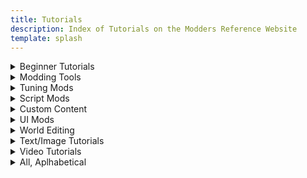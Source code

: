 ```yaml
---
title: Tutorials
description: Index of Tutorials on the Modders Reference Website
template: splash
---
```


<details>

<summary>Beginner Tutorials</summary>

* [Custom Maps](https://thesims4moddersreference.org/tutorials/custom-maps/), by Alistu a.k.a. Menaceman44
* [Scumbumbo's XML Extractor](https://thesims4moddersreference.org/tutorials/xml-extractor/), by Waffle
* [Scumbumbo's XML File Finder](https://thesims4moddersreference.org/tutorials/xml-file-finder/), by Waffle

</details>

<details>

<summary>Modding Tools</summary>

* [Scumbumbo's XML Extractor](https://thesims4moddersreference.org/tutorials/xml-extractor/), by Waffle
* [Scumbumbo's XML File Finder](https://thesims4moddersreference.org/tutorials/xml-file-finder/), by Waffle

</details>

<details>

<summary>Tuning Mods</summary>

* [Modifying Sim Appearances](https://thesims4moddersreference.org/tutorials/modifying-sim-appearances/), by FellowFur

</details>

<details>

<summary>Script Mods</summary>

* [Modifying Sim Appearances](https://thesims4moddersreference.org/tutorials/modifying-sim-appearances/), by FellowFur

</details>

<details>

<summary>Custom Content</summary>

<details>

<summary>CAS</summary>

</details>

<details>

<summary>Build/Buy</summary>

</details>

</details>

<details>

<summary>UI Mods</summary>

* [Custom Maps](https://thesims4moddersreference.org/tutorials/custom-maps/), by Alistu a.k.a. Menaceman44

</details>

<details>

<summary>World Editing</summary>

</details>

<details>

<summary>Text/Image Tutorials</summary>

* [Custom Maps](https://thesims4moddersreference.org/tutorials/custom-maps/), by Alistu a.k.a. Menaceman44
* [Modifying Sim Appearances](https://thesims4moddersreference.org/tutorials/modifying-sim-appearances/), by FellowFur
* [Scumbumbo's XML Extractor](https://thesims4moddersreference.org/tutorials/xml-extractor/), by Waffle
* [Scumbumbo's XML File Finder](https://thesims4moddersreference.org/tutorials/xml-file-finder/), by Waffle

</details>

<details>

<summary>Video Tutorials</summary>

</details>

<details>

<summary>All, Aplhabetical</summary>

* [Custom Maps](https://thesims4moddersreference.org/tutorials/custom-maps/), by Alistu a.k.a. Menaceman44
* [Modifying Sim Appearances](https://thesims4moddersreference.org/tutorials/modifying-sim-appearances/), by FellowFur
* [Scumbumbo's XML Extractor](https://thesims4moddersreference.org/tutorials/xml-extractor/), by Waffle
* [Scumbumbo's XML File Finder](https://thesims4moddersreference.org/tutorials/xml-file-finder/), by Waffle
* [Links to Off-Site Tutorials](https://thesims4moddersreference.org/tutorials/links-offsite/):
</details>